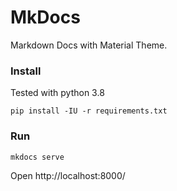 # MkDocs
Markdown Docs with Material Theme.

### Install
Tested with python 3.8
```
pip install -IU -r requirements.txt
```

### Run
```
mkdocs serve 
```

Open http://localhost:8000/
